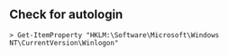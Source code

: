 ## Check for autologin
```
> Get-ItemProperty "HKLM:\Software\Microsoft\Windows NT\CurrentVersion\Winlogon"
```
